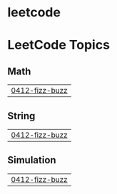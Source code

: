 # leetcode
<!---LeetCode Topics Start-->
# LeetCode Topics
## Math
|  |
| ------- |
| [0412-fizz-buzz](https://github.com/ajmiyasalam/leetcode/tree/master/0412-fizz-buzz) |
## String
|  |
| ------- |
| [0412-fizz-buzz](https://github.com/ajmiyasalam/leetcode/tree/master/0412-fizz-buzz) |
## Simulation
|  |
| ------- |
| [0412-fizz-buzz](https://github.com/ajmiyasalam/leetcode/tree/master/0412-fizz-buzz) |
<!---LeetCode Topics End-->